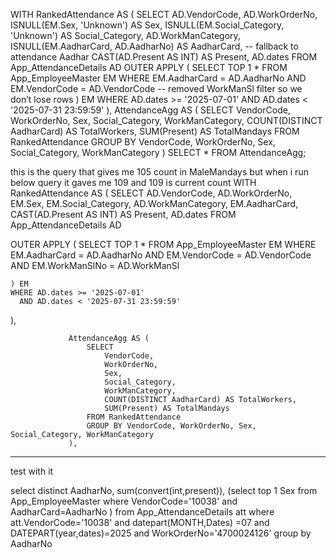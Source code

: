 WITH RankedAttendance AS (
    SELECT
        AD.VendorCode,
        AD.WorkOrderNo,
        ISNULL(EM.Sex, 'Unknown') AS Sex,
        ISNULL(EM.Social_Category, 'Unknown') AS Social_Category,
        AD.WorkManCategory,
        ISNULL(EM.AadharCard, AD.AadharNo) AS AadharCard,  -- fallback to attendance Aadhar
        CAST(AD.Present AS INT) AS Present,
        AD.dates
    FROM App_AttendanceDetails AD
    OUTER APPLY (
        SELECT TOP 1 *
        FROM App_EmployeeMaster EM
        WHERE EM.AadharCard = AD.AadharNo
          AND EM.VendorCode = AD.VendorCode
          -- removed WorkManSl filter so we don’t lose rows
    ) EM
    WHERE AD.dates >= '2025-07-01'
      AND AD.dates < '2025-07-31 23:59:59'
),
AttendanceAgg AS (
    SELECT
        VendorCode,
        WorkOrderNo,
        Sex,
        Social_Category,
        WorkManCategory,
        COUNT(DISTINCT AadharCard) AS TotalWorkers,
        SUM(Present) AS TotalMandays
    FROM RankedAttendance
    GROUP BY VendorCode, WorkOrderNo, Sex, Social_Category, WorkManCategory
)
SELECT * 
FROM AttendanceAgg;




this is the query that gives me 105 count in MaleMandays but when i run below query it gaves me 109 and 109 is current count
  WITH RankedAttendance AS (
    SELECT
        AD.VendorCode,
        AD.WorkOrderNo,
        EM.Sex,
        EM.Social_Category,
        AD.WorkManCategory,
        EM.AadharCard,
        CAST(AD.Present AS INT) AS Present,
        AD.dates
    FROM App_AttendanceDetails AD
  
  OUTER APPLY (
        SELECT TOP 1 *
        FROM App_EmployeeMaster EM
        WHERE EM.AadharCard = AD.AadharNo
          AND EM.VendorCode = AD.VendorCode
           AND EM.WorkManSlNo = AD.WorkManSl
          
     
    ) EM
    WHERE AD.dates >= '2025-07-01'
      AND AD.dates < '2025-07-31 23:59:59'
),

                 AttendanceAgg AS (
                     SELECT
                         VendorCode,
                         WorkOrderNo,
                         Sex,
                         Social_Category,
                         WorkManCategory,
                         COUNT(DISTINCT AadharCard) AS TotalWorkers,
                         SUM(Present) AS TotalMandays
                     FROM RankedAttendance
                     GROUP BY VendorCode, WorkOrderNo, Sex, Social_Category, WorkManCategory
                 ),









-------------------------------------------------
   
test with it

select distinct AadharNo, sum(convert(int,present)),
(select top 1 Sex from App_EmployeeMaster where VendorCode='10038' and AadharCard=AadharNo )
from App_AttendanceDetails att 
where att.VendorCode='10038' and datepart(MONTH,Dates) =07 and DATEPART(year,dates)=2025 and WorkOrderNo='4700024126'
group by AadharNo

